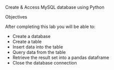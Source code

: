 

Create & Access MySQL database using Python


Objectives

After completing this lab you will be able to:

*   Create a database
*   Create a table
*   Insert data into the table
*   Query data from the table
*   Retrieve the result set into a pandas dataframe
*   Close the database connection
